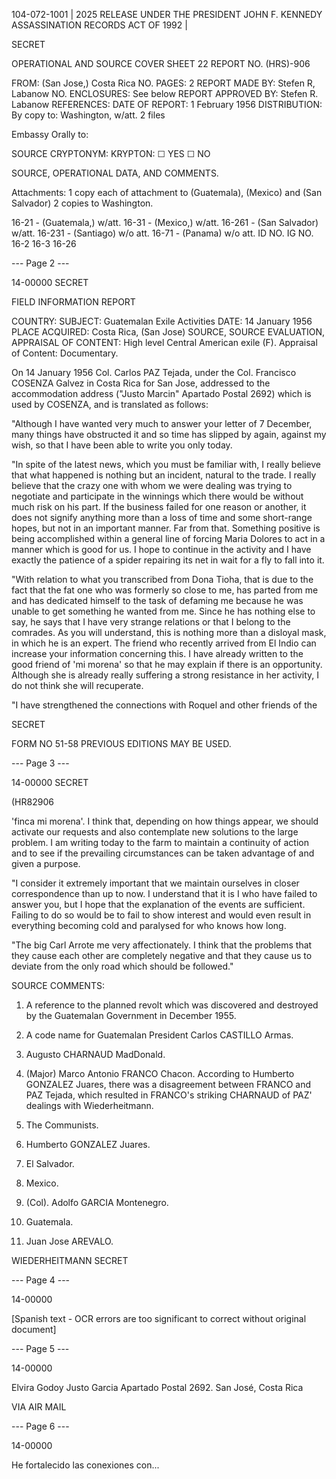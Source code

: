 104-072-1001 | 2025 RELEASE UNDER THE PRESIDENT JOHN F. KENNEDY ASSASSINATION RECORDS ACT OF 1992 |

SECRET

OPERATIONAL AND SOURCE COVER SHEET
22
REPORT NO. (HRS)-906

FROM: (San Jose,) Costa Rica
NO. PAGES: 2
REPORT MADE BY: Stefen R, Labanow
NO. ENCLOSURES: See below
REPORT APPROVED BY: Stefen R. Labanow
REFERENCES:
DATE OF REPORT: 1 February 1956
DISTRIBUTION:
By copy to: Washington, w/att.
2 files

Embassy
Orally to:

SOURCE CRYPTONYM:
KRYPTON: ☐ YES ☐ NO

SOURCE, OPERATIONAL DATA, AND COMMENTS.

Attachments: 1 copy each of attachment to (Guatemala), (Mexico) and (San Salvador)
2 copies to Washington.

16-21 - (Guatemala,) w/att.
16-31 - (Mexico,) w/att.
16-261 - (San Salvador) w/att.
16-231 - (Santiago) w/o att.
16-71 - (Panama) w/o att.
ID NO.
IG NO.
16-2
16-3
16-26

--- Page 2 ---

14-00000
SECRET

FIELD INFORMATION REPORT

COUNTRY:
SUBJECT: Guatemalan Exile Activities
DATE: 14 January 1956
PLACE ACQUIRED: Costa Rica, (San Jose)
SOURCE, SOURCE EVALUATION, APPRAISAL OF CONTENT:
High level Central American exile (F). Appraisal of Content: Documentary.

On 14 January 1956 Col. Carlos PAZ Tejada, under the Col. Francisco COSENZA Galvez in Costa Rica for San Jose, addressed to the accommodation address ("Justo Marcin" Apartado Postal 2692) which is used by COSENZA, and is translated as follows:

"Although I have wanted very much to answer your letter of 7 December, many things have obstructed it and so time has slipped by again, against my wish, so that I have been able to write you only today.

"In spite of the latest news, which you must be familiar with, I really believe that what happened is nothing but an incident, natural to the trade. I really believe that the crazy one with whom we were dealing was trying to negotiate and participate in the winnings which there would be without much risk on his part. If the business failed for one reason or another, it does not signify anything more than a loss of time and some short-range hopes, but not in an important manner. Far from that. Something positive is being accomplished within a general line of forcing Maria Dolores to act in a manner which is good for us. I hope to continue in the activity and I have exactly the patience of a spider repairing its net in wait for a fly to fall into it.

"With relation to what you transcribed from Dona Tioha, that is due to the fact that the fat one who was formerly so close to me, has parted from me and has dedicated himself to the task of defaming me because he was unable to get something he wanted from me. Since he has nothing else to say, he says that I have very strange relations or that I belong to the comrades. As you will understand, this is nothing more than a disloyal mask, in which he is an expert. The friend who recently arrived from El Indio can increase your information concerning this. I have already written to the good friend of 'mi morena' so that he may explain if there is an opportunity. Although she is already really suffering a strong resistance in her activity, I do not think she will recuperate.

"I have strengthened the connections with Roquel and other friends of the

SECRET

FORM NO 51-58 PREVIOUS EDITIONS MAY BE USED.

--- Page 3 ---

14-00000
SECRET

(HR82906

'finca mi morena'. I think that, depending on how things appear, we should activate our requests and also contemplate new solutions to the large problem. I am writing today to the farm to maintain a continuity of action and to see if the prevailing circumstances can be taken advantage of and given a purpose.

"I consider it extremely important that we maintain ourselves in closer correspondence than up to now. I understand that it is I who have failed to answer you, but I hope that the explanation of the events are sufficient. Failing to do so would be to fail to show interest and would even result in everything becoming cold and paralysed for who knows how long.

"The big Carl Arrote me very affectionately. I think that the problems that they cause each other are completely negative and that they cause us to deviate from the only road which should be followed."

SOURCE COMMENTS:

1. A reference to the planned revolt which was discovered and destroyed by the Guatemalan Government in December 1955.

2. A code name for Guatemalan President Carlos CASTILLO Armas.

3. Augusto CHARNAUD MadDonald.

4. (Major) Marco Antonio FRANCO Chacon. According to Humberto GONZALEZ Juares, there was a disagreement between FRANCO and PAZ Tejada, which resulted in FRANCO's striking CHARNAUD of PAZ' dealings with Wiederheitmann.

5. The Communists.

6. Humberto GONZALEZ Juares.

7. El Salvador.

8. Mexico.

9. (Col). Adolfo GARCIA Montenegro.

10. Guatemala.

11. Juan Jose AREVALO.

WIEDERHEITMANN
SECRET

--- Page 4 ---

14-00000

[Spanish text - OCR errors are too significant to correct without original document]

--- Page 5 ---

14-00000

Elvira Godoy
Justo Garcia
Apartado Postal 2692.
San José,
Costa Rica

VIA AIR MAIL

--- Page 6 ---

14-00000

He fortalecido las conexiones con...

